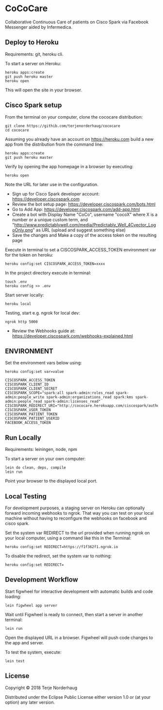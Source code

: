 # CoCoCare

Collaborative Continuous Care of patients on Cisco Spark via Facebook Messenger
aided by Infermedica.

## Deploy to Heroku

Requirements: git, heroku cli.

To start a server on Heroku:

    heroku apps:create
    git push heroku master
    heroku open

This will open the site in your browser.

## Cisco Spark setup

From the terminal on your computer, clone the cococare distribution:

    git clone https://githib.com/terjenorderhaug/cococare
    cd cococare

Assuming you already have an account on https://heroku.com build a new app from the distribution from the command line:

    heroku apps:create
    git push heroku master

Verify by opening the app homepage in a browser by executing:

    heroku open

Note the URL for later use in the configuration.

- Sign up for Cisco Spark developer account: https://developer.ciscospark.com
- Review the bot setup page: https://developer.ciscospark.com/bots.html
- Go to Add App: https://developer.ciscospark.com/add-app.html
- Create a bot with Display Name "CoCo",
  username "cocoX" where X is a number or a unique custom term,
  and "http://www.predictablywell.com/media/Predictably_Well_4Cvector_LogoOnly.png" as URL (upload and suggest something else)
- Save the changes and Make a copy of the access token on the resulting page

Execute in terminal to set a CISCOSPARK_ACCESS_TOKEN environment var for the token on heroku:

    heroku config:set CISCOSPARK_ACCESS_TOKEN=xxxx

In the project directory execute in terminal:

    touch .env
    heroku config >> .env

Start server locally:

    heroku local

Testing, start e.g. ngrok for local dev:

    ngrok http 5000

- Review the Webhooks guide at: https://developer.ciscospark.com/webhooks-explained.html

## ENVIRONMENT

Set the environment vars below using:

    heroku config:set var=value

    CISCOSPARK_ACCESS_TOKEN
    CISCOSPARK_CLIENT_ID
    CISCOSPARK_CLIENT_SECRET
    CISCOSPARK_SCOPE="spark:all spark-admin:roles_read spark-admin:people_write spark-admin:organizations_read spark:kms spark-admin:people_read spark-admin:licenses_read"
    CISCOSPARK_REDIRECT_URI="http://cococare.herokuapp.com/ciscospark/authorize"
    CISCOSPARK_USER_TOKEN
    CISCOSPARK_PATIENT_TOKEN
    CISCOSPARK_PATIENT_USERID
    FACEBOOK_ACCESS_TOKEN

## Run Locally

Requirements: leiningen, node, npm

To start a server on your own computer:

    lein do clean, deps, compile
    lein run

Point your browser to the displayed local port.

## Local Testing

For development purposes, a staging server on Heroku can optionally forward
incoming webhooks to ngrok. That way you can test on your local machine without
having to reconfigure the webhooks on facebook and cisco spark.

Set the system var REDIRECT to the url provided when running ngrok on your
local computer, using a command like this in the Terminal:

    heroku config:set REDIRECT=https://f1f362f1.ngrok.io

To disable the redirect, set the system var to nothing:

    heroku config:set REDIRECT=

## Development Workflow

Start figwheel for interactive development with
automatic builds and code loading:

    lein figwheel app server

Wait until Figwheel is ready to connect, then
start a server in another terminal:

    lein run

Open the displayed URL in a browser.
Figwheel will push code changes to the app and server.

To test the system, execute:

    lein test

## License

Copyright © 2018 Terje Norderhaug

Distributed under the Eclipse Public License either version 1.0 or (at
your option) any later version.
